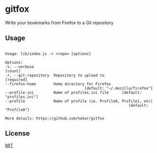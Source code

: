 # gitfox

Write your bookmarks from Firefox to a Git repository

## Usage

```

Usage: lib/index.js -r <repo> [options]

Options:
-v, --verbose                                                          [count]
-r, --git-repository  Repository to upload to                       [required]
--firefox-home        Home directory for Firefox
                                    [default: "~/.mozilla/firefox"]
--profile-ini         Name of profiles.ini file      [default: "profiles.ini"]
--profile             Name of profile (ie. Profile0, Profile1, etc)
                                                        [default: "Profile0"]

More details: https://github.com/hekar/gitfox

```

## License
[MIT](./LICENSE)
